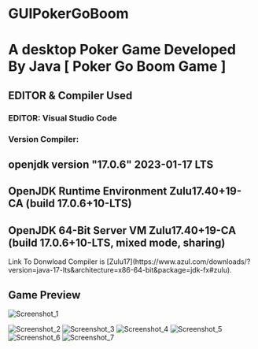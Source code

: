 # GUIPokerGoBoom

<h1>A desktop Poker Game Developed By Java [ Poker Go Boom Game ]</h1>

<h2>EDITOR & Compiler Used</h2>
<h3>EDITOR: Visual Studio Code</h3>
<h3>Version Compiler: </h3>
<h2>openjdk version "17.0.6" 2023-01-17 LTS</h2>
<h2>OpenJDK Runtime Environment Zulu17.40+19-CA (build 17.0.6+10-LTS)</h2>
<h2>OpenJDK 64-Bit Server VM Zulu17.40+19-CA (build 17.0.6+10-LTS, mixed mode, sharing)</h2>
Link To Donwload Compiler is [Zulu17](https://www.azul.com/downloads/?version=java-17-lts&architecture=x86-64-bit&package=jdk-fx#zulu).




<h2>Game Preview</h2>

![Screenshot_1](https://github.com/Low0000/GUIPokerGoBoom/assets/123613860/6cf5ab63-b45b-487a-b6de-0fffabd37403)

![Screenshot_2](https://github.com/Low0000/GUIPokerGoBoom/assets/123613860/f085c920-265a-404f-9893-581a60d9cd1a)
![Screenshot_3](https://github.com/Low0000/GUIPokerGoBoom/assets/123613860/8c10c2ed-b0d4-481f-a81e-278df7997129)
![Screenshot_4](https://github.com/Low0000/GUIPokerGoBoom/assets/123613860/3ca14caa-ce9c-4dd2-946f-6be0eb7c830c)
![Screenshot_5](https://github.com/Low0000/GUIPokerGoBoom/assets/123613860/1e381aac-ef7b-4b1b-ba12-db98a526ba8a)
![Screenshot_6](https://github.com/Low0000/GUIPokerGoBoom/assets/123613860/5063af97-b8ef-48c1-8b08-35793d275a03)
![Screenshot_7](https://github.com/Low0000/GUIPokerGoBoom/assets/123613860/2df10fcf-eb32-479f-bfc3-d6a40b2c4c73)
